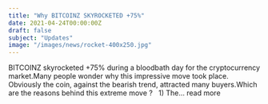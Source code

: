 ```yaml
---
title: "Why BITCOINZ SKYROCKETED +75%"
date: 2021-04-24T00:00:00Z
draft: false
subject: "Updates"
image: "/images/news/rocket-400x250.jpg"
---
```


BITCOINZ skyrocketed +75% during a bloodbath day for the cryptocurrency market.Many people wonder why this impressive move took place. Obviously the coin, against the bearish trend, attracted many buyers.Which are the reasons behind this extreme move ?   1) The...
read more

